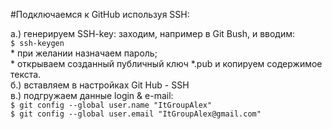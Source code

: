 
#Подключаемся к GitHub используя SSH:   

a.) генерируем SSH-key: заходим, например в Git Bush, и вводим:   
							    `$ ssh-keygen`  
						  	  * при желании назначаем пароль;   
						  	  * открываем созданный публичный ключ *.pub и копируем содержимое текста.  
б.) вставляем в настройках Git Hub - SSH  
в.) подгружаем данные login & e-mail:  
		  `$ git config --global user.name "ItGroupAlex"`  
		  `$ git config --global user.email "ItGroupAlex@gmail.com"`  
